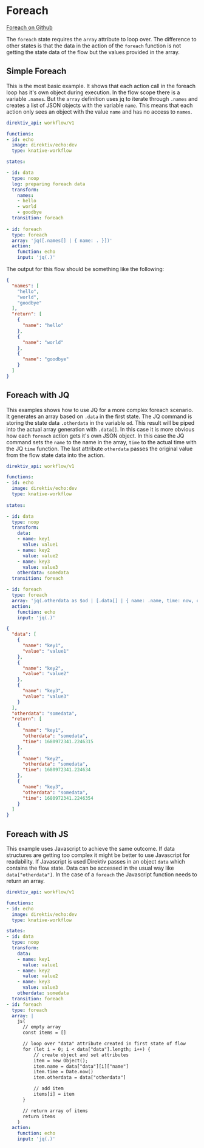 # Foreach  
 [Foreach  on Github](https://github.com/direktiv/direktiv-examples/tree/main/foreach)

The `foreach` state requires the `array` attribute to loop over. The difference to other states is that the data in the action of the `foreach` function is not getting the state data of the flow but the values provided in the array. 

## Simple Foreach

This is the most basic example. It shows that each action call in the foreach loop has it's own object during execution. In the flow scope there is a variable `.names`. But the `array` definition uses jq to iterate through `.names` and creates a list of JSON objects with the variable `name`. This means that each action only sees an object with the value `name` and has no access to `names`.


```yaml title="Simple Foreach"
direktiv_api: workflow/v1

functions:
- id: echo
  image: direktiv/echo:dev
  type: knative-workflow

states:

- id: data
  type: noop
  log: preparing foreach data
  transform:
    names:
    - hello
    - world
    - goodbye
  transition: foreach
  
- id: foreach
  type: foreach
  array: 'jq([.names[] | { name: . }])'
  action:
    function: echo
    input: 'jq(.)'
```


The output for this flow should be something like the following:

```json title="Output"
{
  "names": [
    "hello",
    "world",
    "goodbye"
  ],
  "return": [
    {
      "name": "hello"
    },
    {
      "name": "world"
    },
    {
      "name": "goodbye"
    }
  ]
}
```

## Foreach with JQ

This examples shows how to use JQ for a more complex foreach scenario. It generates an array based on `.data` in the first state. The JQ command is storing the state data `.otherdata` in the variable `od`. This result will be piped into the actual array generation with `.data[]`. In this case it is more obvious how each `foreach` action gets it's own JSON object. In this case the JQ command sets the `name` to the name in the array, `time` to the actual time with the JQ `time` function. The last attribute `otherdata` passes the original value from the flow state data into the action.


```yaml title="JQ Foreach"
direktiv_api: workflow/v1

functions:
- id: echo
  image: direktiv/echo:dev
  type: knative-workflow
  
states:

- id: data
  type: noop
  transform:
    data:
    - name: key1
      value: value1
    - name: key2
      value: value2
    - name: key3
      value: value3
    otherdata: somedata
  transition: foreach

- id: foreach
  type: foreach
  array: 'jq(.otherdata as $od | [.data[] | { name: .name, time: now, otherdata: $od }])'
  action:
    function: echo
    input: 'jq(.)'
```


```json title="Output"
{
  "data": [
    {
      "name": "key1",
      "value": "value1"
    },
    {
      "name": "key2",
      "value": "value2"
    },
    {
      "name": "key3",
      "value": "value3"
    }
  ],
  "otherdata": "somedata",
  "return": [
    {
      "name": "key1",
      "otherdata": "somedata",
      "time": 1680972341.2246315
    },
    {
      "name": "key2",
      "otherdata": "somedata",
      "time": 1680972341.224634
    },
    {
      "name": "key3",
      "otherdata": "somedata",
      "time": 1680972341.2246354
    }
  ]
}
```

## Foreach with JS

This example uses Javascript to achieve the same outcome. If data structures are getting too complex it might be better to use Javascript for readability. If Javascript is used Direktiv passes in an object `data` which contains the flow state. Data can be accessed in the usual way like `data["otherdata"]`. In the case of a `foreach` the Javascript function needs to return an array.


```yaml title="JS Foreach"
direktiv_api: workflow/v1

functions:
- id: echo
  image: direktiv/echo:dev
  type: knative-workflow

states:
- id: data
  type: noop
  transform:
    data:
    - name: key1
      value: value1
    - name: key2
      value: value2
    - name: key3
      value: value3
    otherdata: somedata
  transition: foreach
- id: foreach
  type: foreach
  array: |
    js(
      // empty array
      const items = []

      // loop over "data" attribute created in first state of flow
      for (let i = 0; i < data["data"].length; i++) { 
          // create object and set attributes
          item = new Object();  
          item.name = data["data"][i]["name"]
          item.time = Date.now()
          item.otherdata = data["otherdata"]

          // add item
          items[i] = item
      }

      // return array of items
      return items
    )
  action:
    function: echo
    input: 'jq(.)'
```
